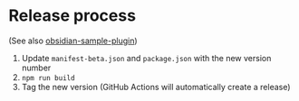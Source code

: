 # Release process

(See also [obsidian-sample-plugin](https://github.com/obsidianmd/obsidian-sample-plugin))

1. Update `manifest-beta.json` and `package.json` with the new version number
2. `npm run build`
3. Tag the new version (GitHub Actions will automatically create a release)
